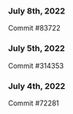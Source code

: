 ### July 8th, 2022

Commit #83722

### July 5th, 2022

Commit #314353


### July 4th, 2022

Commit #72281
